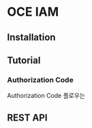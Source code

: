 # OCE IAM

## Installation

## Tutorial

### Authorization Code

Authorization Code 플로우는 

## REST API

